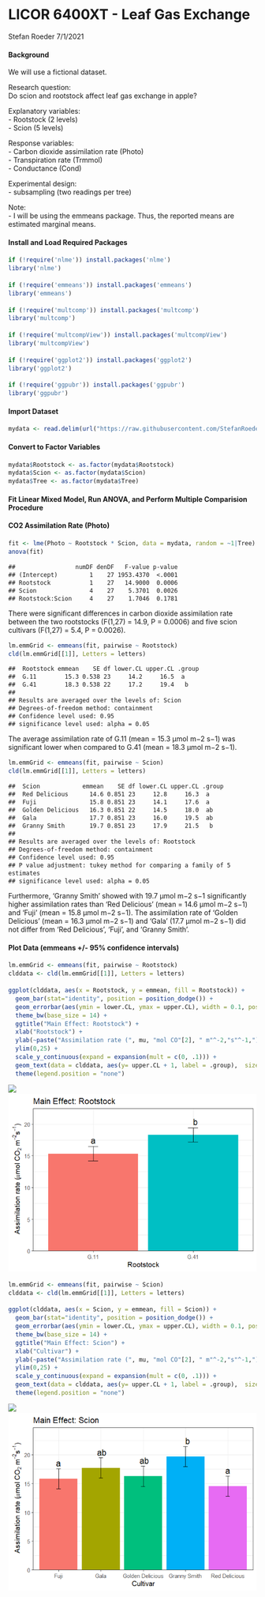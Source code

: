 LICOR 6400XT - Leaf Gas Exchange
================
Stefan Roeder
7/1/2021

#### Background

We will use a fictional dataset.

Research question:<br/> Do scion and rootstock affect leaf gas exchange
in apple?

Explanatory variables:<br/> - Rootstock (2 levels)<br/> - Scion (5
levels)

Response variables: <br/> - Carbon dioxide assimilation rate (Photo)
<br/> - Transpiration rate (Trmmol) <br/> - Conductance (Cond)

Experimental design:<br/> - subsampling (two readings per tree)

Note:<br/> - I will be using the emmeans package. Thus, the reported
means are estimated marginal means.

#### Install and Load Required Packages

``` r
if (!require('nlme')) install.packages('nlme')
library('nlme')

if (!require('emmeans')) install.packages('emmeans')
library('emmeans')

if (!require('multcomp')) install.packages('multcomp')
library('multcomp')

if (!require('multcompView')) install.packages('multcompView')
library('multcompView')

if (!require('ggplot2')) install.packages('ggplot2')
library('ggplot2')

if (!require('ggpubr')) install.packages('ggpubr')
library('ggpubr')
```

#### Import Dataset

``` r
mydata <- read.delim(url("https://raw.githubusercontent.com/StefanRoederGit/Statistics-for-Horticulturists-using-R/main/LICOR6400XT/Dataset/LICOR-6400XT.txt"),stringsAsFactors=TRUE)
```

#### Convert to Factor Variables

``` r
mydata$Rootstock <- as.factor(mydata$Rootstock)
mydata$Scion <- as.factor(mydata$Scion)
mydata$Tree <- as.factor(mydata$Tree)
```

#### Fit Linear Mixed Model, Run ANOVA, and Perform Multiple Comparision Procedure

#### CO2 Assimilation Rate (Photo)

``` r
fit <- lme(Photo ~ Rootstock * Scion, data = mydata, random = ~1|Tree)
anova(fit)
```

    ##                 numDF denDF   F-value p-value
    ## (Intercept)         1    27 1953.4370  <.0001
    ## Rootstock           1    27   14.9000  0.0006
    ## Scion               4    27    5.3701  0.0026
    ## Rootstock:Scion     4    27    1.7046  0.1781

There were significant differences in carbon dioxide assimilation rate
between the two rootstocks (F(1,27) = 14.9, P = 0.0006) and five scion
cultivars (F(1,27) = 5.4, P = 0.0026).

``` r
lm.emmGrid <- emmeans(fit, pairwise ~ Rootstock)
cld(lm.emmGrid[[1]], Letters = letters)
```

    ##  Rootstock emmean    SE df lower.CL upper.CL .group
    ##  G.11        15.3 0.538 23     14.2     16.5  a    
    ##  G.41        18.3 0.538 22     17.2     19.4   b   
    ## 
    ## Results are averaged over the levels of: Scion 
    ## Degrees-of-freedom method: containment 
    ## Confidence level used: 0.95 
    ## significance level used: alpha = 0.05

The average assimilation rate of G.11 (mean = 15.3 μmol m−2 s−1) was
significant lower when compared to G.41 (mean = 18.3 μmol m−2 s−1).

``` r
lm.emmGrid <- emmeans(fit, pairwise ~ Scion)
cld(lm.emmGrid[[1]], Letters = letters)
```

    ##  Scion            emmean    SE df lower.CL upper.CL .group
    ##  Red Delicious      14.6 0.851 23     12.8     16.3  a    
    ##  Fuji               15.8 0.851 23     14.1     17.6  a    
    ##  Golden Delicious   16.3 0.851 22     14.5     18.0  ab   
    ##  Gala               17.7 0.851 23     16.0     19.5  ab   
    ##  Granny Smith       19.7 0.851 23     17.9     21.5   b   
    ## 
    ## Results are averaged over the levels of: Rootstock 
    ## Degrees-of-freedom method: containment 
    ## Confidence level used: 0.95 
    ## P value adjustment: tukey method for comparing a family of 5 estimates 
    ## significance level used: alpha = 0.05

Furthermore, ‘Granny Smith’ showed with 19.7 μmol m−2 s−1 significantly
higher assimilation rates than ‘Red Delicious’ (mean = 14.6 μmol m−2
s−1) and ‘Fuji’ (mean = 15.8 μmol m−2 s−1). The assimilation rate of
‘Golden Delicious’ (mean = 16.3 μmol m−2 s−1) and ‘Gala’ (17.7 μmol m−2
s−1) did not differ from ‘Red Delicious’, ‘Fuji’, and ‘Granny Smith’.

#### Plot Data (emmeans +/- 95% confidence intervals)

``` r
lm.emmGrid <- emmeans(fit, pairwise ~ Rootstock)
clddata <- cld(lm.emmGrid[[1]], Letters = letters)

ggplot(clddata, aes(x = Rootstock, y = emmean, fill = Rootstock)) +
  geom_bar(stat="identity", position = position_dodge()) +
  geom_errorbar(aes(ymin = lower.CL, ymax = upper.CL), width = 0.1, position=position_dodge(.9)) +
  theme_bw(base_size = 14) +
  ggtitle("Main Effect: Rootstock") +
  xlab("Rootstock") +
  ylab(~paste("Assimilation rate (", mu, "mol CO"[2], " m"^-2,"s"^-1,")"))+
  ylim(0,25) +
  scale_y_continuous(expand = expansion(mult = c(0, .1))) +
  geom_text(data = clddata, aes(y= upper.CL + 1, label = .group),  size = 6) +
  theme(legend.position = "none")  
```

![](LICOR-6400XT_files/figure-gfm/unnamed-chunk-7-1.png)<!-- -->
![](https://github.com/StefanRoederGit/Statistics-for-Horticulturists-using-R/blob/977d3a2f3937902438854cf74ca84208308ce6a3/LICOR6400XT/figure-gfm/unnamed-chunk-7-1.png)<!-- -->

``` r
lm.emmGrid <- emmeans(fit, pairwise ~ Scion)
clddata <- cld(lm.emmGrid[[1]], Letters = letters)

ggplot(clddata, aes(x = Scion, y = emmean, fill = Scion)) +
  geom_bar(stat="identity", position = position_dodge()) +
  geom_errorbar(aes(ymin = lower.CL, ymax = upper.CL), width = 0.1, position=position_dodge(.9)) +
  theme_bw(base_size = 14) +
  ggtitle("Main Effect: Scion") +
  xlab("Cultivar") +
  ylab(~paste("Assimilation rate (", mu, "mol CO"[2], " m"^-2,"s"^-1,")")) +
  ylim(0,25) +
  scale_y_continuous(expand = expansion(mult = c(0, .1))) +
  geom_text(data = clddata, aes(y= upper.CL + 1, label = .group),  size = 6) +
  theme(legend.position = "none")  
```

![](LICOR-6400XT_files/figure-gfm/unnamed-chunk-8-1.png)<!-- -->
![](https://github.com/StefanRoederGit/Statistics-for-Horticulturists-using-R/blob/da58de113089588074db68d90bfd6dfaa43b5cde/LICOR6400XT/figure-gfm/unnamed-chunk-8-1.png)<!-- -->
